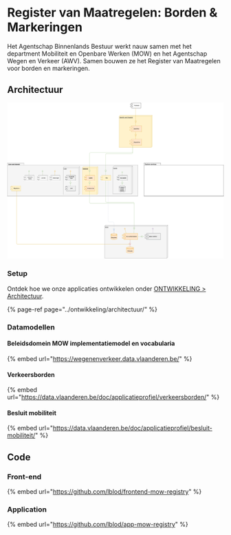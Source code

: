 # Register van Maatregelen: Borden & Markeringen

Het Agentschap Binnenlands Bestuur werkt nauw samen met het department Mobiliteit en Openbare Werken \(MOW\) en het Agentschap Wegen en Verkeer \(AWV\). Samen bouwen ze het Register van Maatregelen voor borden en markeringen.

## Architectuur

![](../.gitbook/assets/app-mow-registry-architecture-diagram%20%281%29.png)



### Setup

Ontdek hoe we onze applicaties ontwikkelen onder [ONTWIKKELING &gt; Architectuur](../ontwikkeling/architectuur/).

{% page-ref page="../ontwikkeling/architectuur/" %}

### Datamodellen

#### Beleidsdomein MOW implementatiemodel en vocabularia

{% embed url="https://wegenenverkeer.data.vlaanderen.be/" %}

#### Verkeersborden

{% embed url="https://data.vlaanderen.be/doc/applicatieprofiel/verkeersborden/" %}

#### Besluit mobiliteit

{% embed url="https://data.vlaanderen.be/doc/applicatieprofiel/besluit-mobiliteit/" %}

## Code

### Front-end

{% embed url="https://github.com/lblod/frontend-mow-registry" %}

### Application

{% embed url="https://github.com/lblod/app-mow-registry" %}




